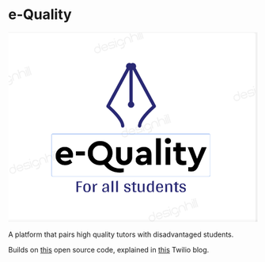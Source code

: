 # e-Quality

![alt text](https://github.com/walkerh1/e-Quality/blob/master/chat/static/chat/images/logo.png)

A platform that pairs high quality tutors with disadvantaged students.

Builds on [this](https://github.com/kevgathuku/chat-django) open source code, explained in [this](https://www.twilio.com/blog/2018/05/build-chat-python-django-applications-programmable-chat.html) Twilio blog.
